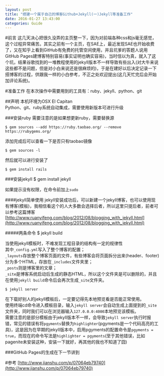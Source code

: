 ```yaml
---
layout: post
title: "搭建一个属于自己的博客Github+Jekyll(一)Jekyll等准备工作"
date: 2016-01-27 13:43:00
categories: Guide
---
```

#前言
这几天决心把很久没弄的主页整一下，因为对前端各种css和js毫无感觉，这个过程异常痛苦。其实之前有一个主页，在SAE上，最近发现SAE也开始收费了，又在知乎上看到GitHub有免费的托管空间使用，并且坑爹的答题人说用GitHub Pages建博客特别容易(事实证明也确实容易)，当时信以为真，就入了这个坑，结果谷歌找到的一堆教程使用的jekyll版本不一样导致有些出入(对大牛来说这些都不是问题，但是对小白来说还是很麻烦的)，于是在建好以后决定记录一下搭博客的过程，供跟我一样的小白参考，不正之处欢迎提出(这几天忙完后会开始加评论系统)。
	
	
	
	
#准备工作
在本次操作中需要用到的工具有：ruby、jekyll、python、git



##声明
本机环境为OSX EI Capitan  
Python、git、ruby系统自动集成，需要使用新版本可进行升级



###安装ruby
需要注意的是如果想更新ruby，需要替换源


    $ gem sources --add https://ruby.taobao.org/ --remove https://rubygems.org/

添加完成后可以查看一下是否只有taobao镜像    

	$ gem sources -l
	
然后就可以进行安装了

	$ gem install rails

	
	
	
###安装jekyll
	$ gem install jekyll
	
如果提示没有权限，在命令前加上`sudo`




####jekyll简单使用
jekyll安装成功后，可以新建一个jekyll博客，也可以使用现有博客(模板)，我相信看这个的人大多数会选择后者，所以这里只提后者，前者可以参考这篇博客[http://www.ruanyifeng.com/blog/2012/08/blogging_with_jekyll.html](http://www.ruanyifeng.com/blog/2012/08/blogging_with_jekyll.html)




#####两条命令
	$ jekyll build  
	
	  
当使用jekyll模板时，不难发现工程目录的结构有一定的规律性  
其中`_config.yml`写入了整个博客的配置；  
`_layouts`存放整个博客页面的文件，有些博客会将页面拆分出来(header、footer)分为多个HTML，存放在`_includes`文件夹里；  
`_posts`则是博客里的文章；  
`_site`是博客系统启动后生成的静态HTML，所以这个文件夹是可以删除的，并且在使用`jekyll build`命令后会再次生成`_site`文件夹。  
  
	
	$ jekyll server
	
	
	  
在下载好别人的jekyll模板后，一定要记得先本地预览看是否能正常使用。  
使用终端cd命令进入模板目录，输入`jekyll server`会自动生成上面提到的`_site`文件夹，同时我们可以在浏览器输入`127.0.0.0:4000`本地预览该模板。  
需要注意的是部分模板由于jekyll版本不一样，会导致`jekyll server`执行时报错，常见的错误有将`pgyments`替换为`highlighter`(pgyments是一个代码高亮的工具)，这是因为在早期的jekyll版本中，启用pgyments的配置命令是`pgyments = true`，而现在的命令写法是`highlighter = pgyments`(至于其他错误，比如pagenite未安装这种，安装一下就好，再其他的我也不知道了囧)




###GitHub Pages的生成在下一节讲到

#参考
[http://www.jianshu.com/p/07064eb79740](http://www.jianshu.com/p/07064eb79740)
